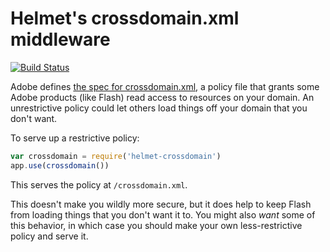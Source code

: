 Helmet's crossdomain.xml middleware
===================================

[![Build Status](https://travis-ci.org/helmetjs/crossdomain.svg?branch=master)](https://travis-ci.org/helmetjs/crossdomain)

Adobe defines [the spec for crossdomain.xml](https://www.adobe.com/devnet/adobe-media-server/articles/cross-domain-xml-for-streaming.html), a policy file that grants some Adobe products (like Flash) read access to resources on your domain. An unrestrictive policy could let others load things off your domain that you don't want.

To serve up a restrictive policy:

```javascript
var crossdomain = require('helmet-crossdomain')
app.use(crossdomain())
```

This serves the policy at `/crossdomain.xml`.

This doesn't make you wildly more secure, but it does help to keep Flash from loading things that you don't want it to. You might also *want* some of this behavior, in which case you should make your own less-restrictive policy and serve it.
